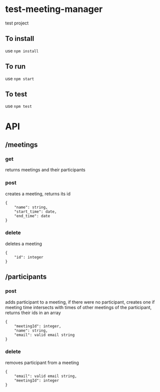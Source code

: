 # test-meeting-manager
test project

## To install 
use 
`npm install`


## To run
use 
`npm start`


## To test
use 
`npm test`

# API
## /meetings
### get
returns meetings and their participants

### post
creates a meeting, returns its id
```
{
    "name": string,
    "start_time": date,
    "end_time": date
}
```
### delete
deletes a meeting
```
{
	"id": integer
}
```

## /participants

### post
adds participant to a meeting, if there were no participant, creates one
if meeting time intersects with times of other meetings of the participant, returns their ids in an array
```
{
	"meetingId": integer,
	"name": string,
	"email": valid email string
}
```

### delete
removes participant from a meeting
```
{
    "email": valid email string,
    "meetingId": integer
}
```
